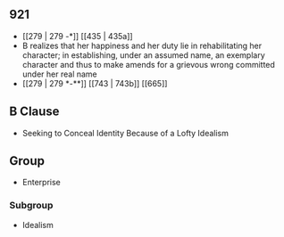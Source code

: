 ## 921
- [[279 | 279 -*]] [[435 | 435a]] 
- B realizes that her happiness and her duty lie in rehabilitating her character; in establishing, under an assumed name, an exemplary character and thus to make amends for a grievous wrong committed under her real name
- [[279 | 279 *-**]] [[743 | 743b]] [[665]] 

## B Clause
- Seeking to Conceal Identity Because of a Lofty Idealism

## Group
- Enterprise

### Subgroup
- Idealism

